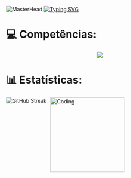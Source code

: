 ![MasterHead](https://github.com/devczk/devczk/assets/127226763/c1f68ce5-8931-4f6e-9bd9-896fcf43993d)
[![Typing SVG](https://readme-typing-svg.demolab.com?font=Fira+Code&weight=600&size=30&pause=1000&background=FFFFFF00&center=true&random=false&width=1000&lines=Eu+sou+Nicolas+Cioczek!+%F0%9F%91%8B;Desenvolvedor+Mobile+%26+Web+%F0%9F%92%BB)](https://git.io/typing-svg)
# 💻 Competências:
<p align="center">
  <a href="https://skillicons.dev">
    <img src="https://skillicons.dev/icons?i=js,html,css,java,flutter,dart,ae,bootstrap,figma,postgresql,firebase,kotlin,git,github,jquery,linux,mysql,netlify,php,postgres,py,vscode&perline=11" />

</a>
  </p>
  
# 📊 Estatísticas:

<div style="display: flex;">
    <img src="https://github-readme-streak-stats.herokuapp.com/?user=devczk&theme=midnight-purple&hide_border=false" alt="GitHub Streak" style="margin-right: 10px;" />
    <div></div>
    <img src="https://dl.openseauserdata.com/cache/originImage/files/527a9783c28c70962773a73db797ea4d.gif" alt="Coding" width="200" />
</div>




<!-- Proudly created with GPRM ( https://gprm.itsvg.in ) -->
